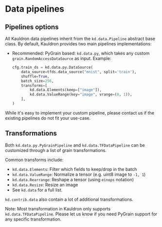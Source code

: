 # Data pipelines

## Pipelines options

All Kauldron data pipelines inherit from the `kd.data.Pipeline` abstract base class.
By default, Kauldron provides two main pipelines implementations:

*   Recommended: PyGrain based: `kd.data.py`, which takes any custom
    `grain.RandomAccessDataSource` as input. Example:

    ```python
    cfg.train_ds = kd.data.py.DataSource(
        data_source=tfds.data_source("mnist", split='train'),
        shuffle=True,
        batch_size=256,
        transforms=[
            kd.data.Elements(keep=["image"]),
            kd.data.ValueRange(key="image", vrange=(0, 1)),
        ],
    )
    ```

While it's easy to implement your custom pipeline, please contact us if the
existing pipelines do not fit your use-case.

## Transformations

Both `kd.data.py.PyGrainPipeline` and `kd.data.TFDataPipeline` can be customized
through a list of grain transformations.

Common transforms include:

*   `kd.data.Elements`: Filter which fields to keep/drop in the batch
*   `kd.data.ValueRange`: Normalize a tensor (e.g. uint8 image to `-1, 1`)
*   `kd.data.Rearrange`: Reshape a tensor (using `einops` notation)
*   `kd.data.Resize`: Resize an image
*   See `kd.data` for a full list.

`kd.contrib.data` also contain a lot of additional transformations.

Note: Most transformation in Kauldron only supports `kd.data.TFDataPipeline`.
Please let us know if you need PyGrain support for any specific transformation.
